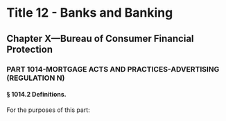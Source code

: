 
# Title 12 - Banks and Banking
## Chapter X—Bureau of Consumer Financial Protection
### PART 1014-MORTGAGE ACTS AND PRACTICES-ADVERTISING (REGULATION N)
#### § 1014.2 Definitions.

For the purposes of this part:
